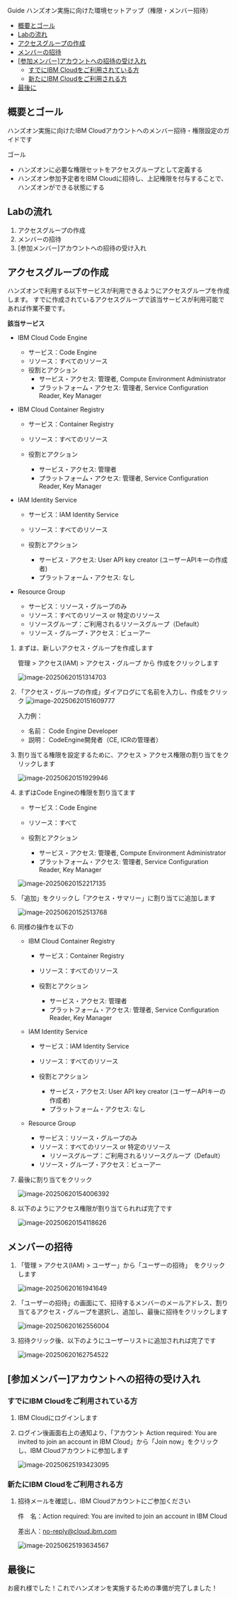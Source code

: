 Guide ハンズオン実施に向けた環境セットアップ（権限・メンバー招待）

- [概要とゴール](#概要とゴール)
- [Labの流れ](#labの流れ)
- [アクセスグループの作成](#アクセスグループの作成)
- [メンバーの招待](#メンバーの招待)
- [\[参加メンバー\]アカウントへの招待の受け入れ](#参加メンバーアカウントへの招待の受け入れ)
  - [すでにIBM Cloudをご利用されている方](#すでにibm-cloudをご利用されている方)
  - [新たにIBM Cloudをご利用される方](#新たにibm-cloudをご利用される方)
- [最後に](#最後に)


## 概要とゴール

ハンズオン実施に向けたIBM Cloudアカウントへのメンバー招待・権限設定のガイドです

ゴール

* ハンズオンに必要な権限セットをアクセスグループとして定義する
* ハンズオン参加予定者をIBM Cloudに招待し、上記権限を付与することで、ハンズオンができる状態にする


## Labの流れ

1. アクセスグループの作成
1. メンバーの招待
1. [参加メンバー]アカウントへの招待の受け入れ


## アクセスグループの作成

ハンズオンで利用する以下サービスが利用できるようにアクセスグループを作成します。
すでに作成されているアクセスグループで該当サービスが利用可能であれば作業不要です。

**該当サービス**

* IBM Cloud Code Engine

  * サービス：Code Engine
  * リソース：すべてのリソース
  * 役割とアクション
    * サービス・アクセス: 管理者, Compute Environment Administrator
    * プラットフォーム・アクセス: 管理者, Service Configuration Reader, Key Manager

* IBM Cloud Container Registry

  * サービス：Container Registry

  * リソース：すべてのリソース

  * 役割とアクション
    * サービス・アクセス: 管理者
    * プラットフォーム・アクセス: 管理者, Service Configuration Reader, Key Manager

* IAM Identity Service

  * サービス：IAM Identity Service

  * リソース：すべてのリソース

  * 役割とアクション
    * サービス・アクセス: User API key creator (ユーザーAPIキーの作成者)
    * プラットフォーム・アクセス: なし

* Resource Group

  * サービス：リソース・グループのみ
  * リソース：すべてのリソース or 特定のリソース
  * リソースグループ：ご利用されるリソースグループ（Default）
  * リソース・グループ・アクセス：ビューアー



1. まずは、新しいアクセス・グループを作成します

   管理 > アクセス(IAM) > アクセス・グループ から 作成をクリックします

   ![image-20250620151314703](./img/image-20250620151314703.png)

2. 「アクセス・グループの作成」ダイアログにて名前を入力し、作成をクリック
   ![image-20250620151609777](./img/image-20250620151609777.png)

   入力例：

   * 名前： Code Engine Developer
   * 説明： CodeEngine開発者（CE, ICRの管理者）

3. 割り当てる権限を設定するために、アクセス > アクセス権限の割り当てをクリックします

   ![image-20250620151929946](./img/image-20250620151929946.png)

4. まずはCode Engineの権限を割り当てます

   * サービス：Code Engine

   * リソース：すべて
   * 役割とアクション
     * サービス・アクセス: 管理者, Compute Environment Administrator
     * プラットフォーム・アクセス: 管理者, Service Configuration Reader, Key Manager

   ![image-20250620152217135](./img/image-20250620152217135.png)

5. 「追加」をクリックし「アクセス・サマリー」に割り当てに追加します

   ![image-20250620152513768](./img/image-20250620152513768.png)

6. 同様の操作を以下の

   * IBM Cloud Container Registry

     * サービス：Container Registry

     * リソース：すべてのリソース

     * 役割とアクション
       * サービス・アクセス: 管理者
       * プラットフォーム・アクセス: 管理者, Service Configuration Reader, Key Manager

   * IAM Identity Service

     * サービス：IAM Identity Service

     * リソース：すべてのリソース

     * 役割とアクション
       * サービス・アクセス: User API key creator (ユーザーAPIキーの作成者)
       * プラットフォーム・アクセス: なし

   * Resource Group
     * サービス：リソース・グループのみ
     * リソース：すべてのリソース or 特定のリソース
       * リソースグループ：ご利用されるリソースグループ（Default）
     * リソース・グループ・アクセス：ビューアー

7. 最後に割り当てをクリック

   ![image-20250620154006392](./img/image-20250620154006392.png)

8. 以下のようにアクセス権限が割り当てられれば完了です

   ![image-20250620154118626](./img/image-20250620154118626.png)

   

## メンバーの招待

1. 「管理 > アクセス(IAM) > ユーザー」から「ユーザーの招待」　をクリックします

   ![image-20250620161941649](./img/image-20250620161941649.png)

2. 「ユーザーの招待」の画面にて、招待するメンバーのメールアドレス、割り当てるアクセス・グループを選択し、追加し、最後に招待をクリックします

   ![image-20250620162556004](./img/image-20250620162556004.png)

3. 招待クリック後、以下のようにユーザーリストに追加されれば完了です

   ![image-20250620162754522](./img/image-20250620162754522.png)




## [参加メンバー]アカウントへの招待の受け入れ

### すでにIBM Cloudをご利用されている方

1. IBM Cloudにログインします
2. ログイン後画面右上の通知より、「アカウント Action required: You are invited to join an account in IBM Cloud」から「Join now」をクリックし、IBM Cloudアカウントに参加します

	![image-20250625193423095](./img/image-20250625193423095.png)

### 新たにIBM Cloudをご利用される方

1. 招待メールを確認し、IBM Cloudアカウントにご参加ください

   件　名：Action required: You are invited to join an account in IBM Cloud

   差出人：no-reply@cloud.ibm.com
   
   ![image-20250625193634567](./img/image-20250625193634567.png)

## 最後に

お疲れ様でした！これでハンズオンを実施するための準備が完了しました！

